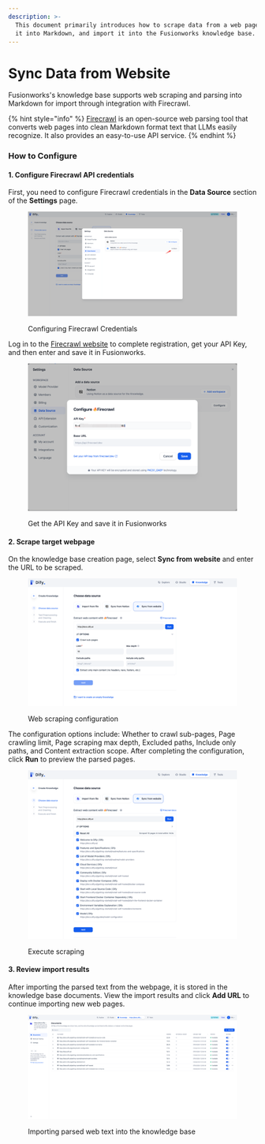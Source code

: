 ```yaml
---
description: >-
  This document primarily introduces how to scrape data from a web page, parse
  it into Markdown, and import it into the Fusionworks knowledge base.
---
```


# Sync Data from Website

Fusionworks's knowledge base supports web scraping and parsing into Markdown for import through integration with Firecrawl.

{% hint style="info" %}
[Firecrawl](https://www.firecrawl.dev/) is an open-source web parsing tool that converts web pages into clean Markdown format text that LLMs easily recognize. It also provides an easy-to-use API service.&#x20;
{% endhint %}

### How to Configure

#### 1. Configure Firecrawl API credentials

First, you need to configure Firecrawl credentials in the **Data Source** section of the **Settings** page.

<figure><img src="/en/.gitbook/assets/guides/knowledge-base/sync-from-website/image (6).png" alt=""><figcaption><p>Configuring Firecrawl Credentials</p></figcaption></figure>

Log in to the [Firecrawl website](https://www.firecrawl.dev/) to complete registration, get your API Key, and then enter and save it in Fusionworks.

<figure><img src="/en/.gitbook/assets/guides/knowledge-base/sync-from-website/image (7).png" alt=""><figcaption><p>Get the API Key and save it in Fusionworks</p></figcaption></figure>

#### 2. Scrape target webpage

On the knowledge base creation page, select **Sync from website** and enter the URL to be scraped.

<figure><img src="/en/.gitbook/assets/guides/knowledge-base/sync-from-website/image (1).png" alt=""><figcaption><p>Web scraping configuration</p></figcaption></figure>

The configuration options include: Whether to crawl sub-pages, Page crawling limit, Page scraping max depth, Excluded paths, Include only paths, and Content extraction scope. After completing the configuration, click **Run** to preview the parsed pages.

<figure><img src="/en/.gitbook/assets/guides/knowledge-base/sync-from-website/image (2).png" alt=""><figcaption><p>Execute scraping</p></figcaption></figure>

#### 3. Review import results

After importing the parsed text from the webpage, it is stored in the knowledge base documents. View the import results and click **Add URL** to continue importing new web pages.

<figure><img src="/en/.gitbook/assets/guides/knowledge-base/sync-from-website/image (5).png" alt=""><figcaption><p>Importing parsed web text into the knowledge base</p></figcaption></figure>

